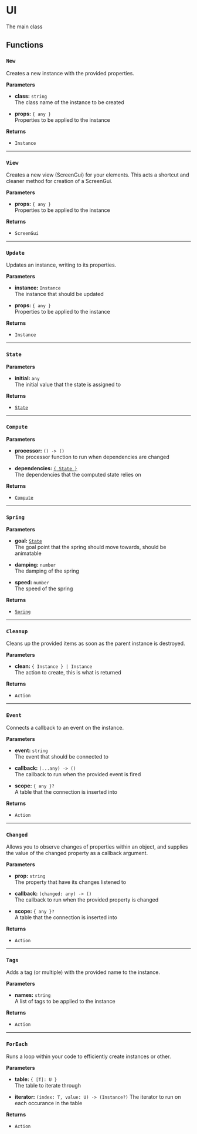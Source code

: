 # UI

The main class

## Functions

### `New`

Creates a new instance with the provided properties.

**Parameters**

- **class:** `string`\
  The class name of the instance to be created

- **props:** `{ any }`\
  Properties to be applied to the instance

**Returns**

- `Instance`

---

### `View`

Creates a new view (ScreenGui) for your elements. This acts a shortcut and cleaner method for creation of a ScreenGui.

**Parameters**

- **props:** `{ any }`\
  Properties to be applied to the instance

**Returns**

- `ScreenGui`

---

### `Update`

Updates an instance, writing to its properties.

**Parameters**

- **instance:** `Instance`\
  The instance that should be updated

- **props:** `{ any }`\
  Properties to be applied to the instance

**Returns**

- `Instance`

---

### `State`

**Parameters**

- **initial:** `any`\
  The initial value that the state is assigned to

**Returns**

- [`State`](state.md)

---

### `Compute`

**Parameters**

- **processor:** `() -> ()`\
  The processor function to run when dependencies are changed

- **dependencies:** [`{ State }`](state.md)\
  The dependencies that the computed state relies on

**Returns**

- [`Compute`](compute.md)

---

### `Spring`

**Parameters**

- **goal:** [`State`](state.md)\
  The goal point that the spring should move towards, should be animatable

- **damping:** `number` <Badge type="warning" text="OPTIONAL" />\
  The damping of the spring
  
- **speed:** `number` <Badge type="warning" text="OPTIONAL" />\
  The speed of the spring

**Returns**

- [`Spring`](spring.md)

---

### `Cleanup`

Cleans up the provided items as soon as the parent instance is destroyed.

**Parameters**

- **clean:** `{ Instance } | Instance`\
  The action to create, this is what is returned

**Returns**

- `Action`

---

### `Event`

Connects a callback to an event on the instance.

**Parameters**

- **event:** `string`\
  The event that should be connected to

- **callback:** `(...any) -> ()`\
  The callback to run when the provided event is fired

- **scope:** `{ any }?` <Badge type="warning" text="OPTIONAL" />\
  A table that the connection is inserted into

**Returns**

- `Action`

---

### `Changed`

Allows you to observe changes of properties within an object, and supplies the value of
the changed property as a callback argument.

**Parameters**

- **prop:** `string`\
  The property that have its changes listened to

- **callback:** `(changed: any) -> ()`\
  The callback to run when the provided property is changed

- **scope:** `{ any }?` <Badge type="warning" text="OPTIONAL" />\
  A table that the connection is inserted into

**Returns**

- `Action`

---

### `Tags`

Adds a tag (or multiple) with the provided name to the instance.

**Parameters**

- **names:** `string`\
  A list of tags to be applied to the instance

**Returns**

- `Action`

---

### `ForEach`

Runs a loop within your code to efficiently create instances or other.

**Parameters**

- **table:** `{ [T]: U }`\
  The table to iterate through

- **iterator:** `(index: T, value: U) -> (Instance?)`
  The iterator to run on each occurance in the table

**Returns**

- `Action`


